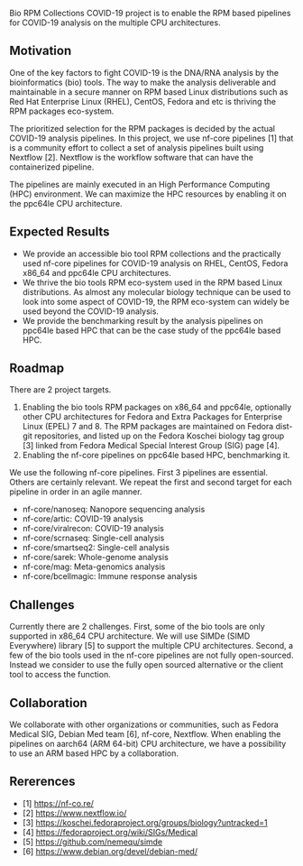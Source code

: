 Bio RPM Collections COVID-19 project is to enable the RPM based pipelines for COVID-19 analysis on the multiple CPU architectures.

## Motivation

One of the key factors to fight COVID-19 is the DNA/RNA analysis by the bioinformatics (bio) tools. The way to make the analysis deliverable and maintainable in a secure manner on RPM based Linux distributions such as Red Hat Enterprise Linux (RHEL), CentOS, Fedora and etc is thriving the RPM packages eco-system.

The prioritized selection for the RPM packages is decided by the actual COVID-19 analysis pipelines. In this project, we use nf-core pipelines [1] that is a community effort to collect a set of analysis pipelines built using Nextflow [2]. Nextflow is the workflow software that can have the containerized pipeline.

The pipelines are mainly executed in an High Performance Computing (HPC) environment. We can maximize the HPC resources by enabling it on the ppc64le CPU architecture.

## Expected Results

* We provide an accessible bio tool RPM collections and the practically used nf-core pipelines for COVID-19 analysis on RHEL, CentOS, Fedora x86_64 and ppc64le CPU architectures.
* We thrive the bio tools RPM eco-system used in the RPM based Linux distributions. As almost any molecular biology technique can be used to look into some aspect of COVID-19, the RPM eco-system can widely be used beyond the COVID-19 analysis.
* We provide the benchmarking result by the analysis pipelines on ppc64le based HPC that can be the case study of the ppc64le based HPC.

## Roadmap

There are 2 project targets.

1. Enabling the bio tools RPM packages on x86_64 and ppc64le, optionally other CPU architectures for Fedora and Extra Packages for Enterprise Linux (EPEL) 7 and 8. The RPM packages are maintained on Fedora dist-git repositories, and listed up on the Fedora Koschei biology tag group [3] linked from Fedora Medical Special Interest Group (SIG) page [4].
2. Enabling the nf-core pipelines on ppc64le based HPC, benchmarking it.

We use the following nf-core pipelines. First 3 pipelines are essential. Others are certainly relevant.
We repeat the first  and second target for each pipeline in order in an agile manner.

* nf-core/nanoseq: Nanopore sequencing analysis
* nf-core/artic: COVID-19 analysis
* nf-core/viralrecon: COVID-19 analysis
* nf-core/scrnaseq: Single-cell analysis
* nf-core/smartseq2: Single-cell analysis
* nf-core/sarek: Whole-genome analysis
* nf-core/mag: Meta-genomics analysis
* nf-core/bcellmagic: Immune response analysis

## Challenges

Currently there are 2 challenges. First, some of the bio tools are only supported in x86_64 CPU architecture. We will use SIMDe (SIMD Everywhere) library [5] to support the multiple CPU architectures. Second, a few of the bio tools used in the nf-core pipelines are not fully open-sourced. Instead we consider to use the fully open sourced alternative or the client tool to access the function.

## Collaboration

We collaborate with other organizations or communities, such as Fedora Medical SIG, Debian Med team [6], nf-core, Nextflow. When enabling the pipelines on aarch64 (ARM 64-bit) CPU architecture, we have a possibility to use an ARM based HPC by a collaboration.

## Rererences

* [1] https://nf-co.re/
* [2] https://www.nextflow.io/
* [3] https://koschei.fedoraproject.org/groups/biology?untracked=1
* [4] https://fedoraproject.org/wiki/SIGs/Medical
* [5] https://github.com/nemequ/simde
* [6] https://www.debian.org/devel/debian-med/
